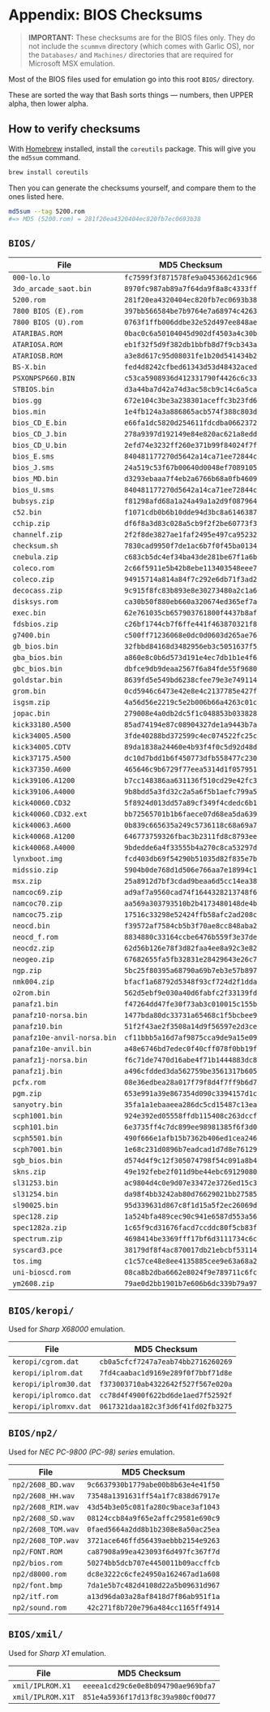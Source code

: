 # Appendix: BIOS Checksums

> **IMPORTANT:** These checksums are for the BIOS files only. They do not include the `scummvm` directory (which comes with Garlic OS), nor the `Databases/` and `Machines/` directories that are required for Microsoft MSX emulation.

Most of the BIOS files used for emulation go into this root `BIOS/` directory.

These are sorted the way that Bash sorts things — numbers, then UPPER alpha, then lower alpha.

## How to verify checksums

With [Homebrew] installed, install the `coreutils` package. This will give you the `md5sum` command.

```bash
brew install coreutils
```

Then you can generate the checksums yourself, and compare them to the ones listed here.

```bash
md5sum --tag 5200.rom
#=> MD5 (5200.rom) = 281f20ea4320404ec820fb7ec0693b38
```

## `BIOS/`

| File                        | MD5 Checksum                       |
|-----------------------------|------------------------------------|
| `000-lo.lo`                 | `fc7599f3f871578fe9a0453662d1c966` |
| `3do_arcade_saot.bin`       | `8970fc987ab89a7f64da9f8a8c4333ff` |
| `5200.rom`                  | `281f20ea4320404ec820fb7ec0693b38` |
| `7800 BIOS (E).rom`         | `397bb566584be7b9764e7a68974c4263` |
| `7800 BIOS (U).rom`         | `0763f1ffb006ddbe32e52d497ee848ae` |
| `ATARIBAS.ROM`              | `0bac0c6a50104045d902df4503a4c30b` |
| `ATARIOSA.ROM`              | `eb1f32f5d9f382db1bbfb8d7f9cb343a` |
| `ATARIOSB.ROM`              | `a3e8d617c95d08031fe1b20d541434b2` |
| `BS-X.bin`                  | `fed4d8242cfbed61343d53d48432aced` |
| `PSXONPSP660.BIN`           | `c53ca5908936d412331790f4426c6c33` |
| `STBIOS.bin`                | `d3a44ba7d42a74d3ac58cb9c14c6a5ca` |
| `bios.gg`                   | `672e104c3be3a238301aceffc3b23fd6` |
| `bios.min`                  | `1e4fb124a3a886865acb574f388c803d` |
| `bios_CD_E.bin`             | `e66fa1dc5820d254611fdcdba0662372` |
| `bios_CD_J.bin`             | `278a9397d192149e84e820ac621a8edd` |
| `bios_CD_U.bin`             | `2efd74e3232ff260e371b99f84024f7f` |
| `bios_E.sms`                | `840481177270d5642a14ca71ee72844c` |
| `bios_J.sms`                | `24a519c53f67b00640d0048ef7089105` |
| `bios_MD.bin`               | `d3293ebaaa7f4eb2a6766b68a0fb4609` |
| `bios_U.sms`                | `840481177270d5642a14ca71ee72844c` |
| `bubsys.zip`                | `f81298afd68a1a24a49a1a2d9f087964` |
| `c52.bin`                   | `f1071cdb0b6b10dde94d3bc8a6146387` |
| `cchip.zip`                 | `df6f8a3d83c028a5cb9f2f2be60773f3` |
| `channelf.zip`              | `2f2f8de3827ae1faf2495e497ca95232` |
| `checksum.sh`               | `7830cad9950f7de1ac6b7f0f45ba0134` |
| `cnebula.zip`               | `c683cb5dc4ef34ba43de281be67f1a6b` |
| `coleco.rom`                | `2c66f5911e5b42b8ebe113403548eee7` |
| `coleco.zip`                | `94915714a814a84f7c292e6db71f3ad2` |
| `decocass.zip`              | `9c915f8fc83b893e8e30273480a2c1a6` |
| `disksys.rom`               | `ca30b50f880eb660a320674ed365ef7a` |
| `exec.bin`                  | `62e761035cb657903761800f4437b8af` |
| `fdsbios.zip`               | `c26bf1744cb7f6ffe441f463870321f8` |
| `g7400.bin`                 | `c500ff71236068e0dc0d0603d265ae76` |
| `gb_bios.bin`               | `32fbbd84168d3482956eb3c5051637f5` |
| `gba_bios.bin`              | `a860e8c0b6d573d191e4ec7db1b1e4f6` |
| `gbc_bios.bin`              | `dbfce9db9deaa2567f6a84fde55f9680` |
| `goldstar.bin`              | `8639fd5e549bd6238cfee79e3e749114` |
| `grom.bin`                  | `0cd5946c6473e42e8e4c2137785e427f` |
| `isgsm.zip`                 | `4a56d56e2219c5e2b006b66a4263c01c` |
| `jopac.bin`                 | `279008e4a0db2dc5f1c048853b033828` |
| `kick33180.A500`            | `85ad74194e87c08904327de1a9443b7a` |
| `kick34005.A500`            | `3fde40288bd372599c4ec074522fc25c` |
| `kick34005.CDTV`            | `89da1838a24460e4b93f4f0c5d92d48d` |
| `kick37175.A500`            | `dc10d7bdd1b6f450773dfb558477c230` |
| `kick37350.A600`            | `465646c9b6729f77eea5314d1f057951` |
| `kick39106.A1200`           | `b7cc148386aa631136f510cd29e42fc3` |
| `kick39106.A4000`           | `9b8bdd5a3fd32c2a5a6f5b1aefc799a5` |
| `kick40060.CD32`            | `5f8924d013dd57a89cf349f4cdedc6b1` |
| `kick40060.CD32.ext`        | `bb72565701b1b6faece07d68ea5da639` |
| `kick40063.A600`            | `0b839c665635a249c5736118c68a69a7` |
| `kick40068.A1200`           | `646773759326fbac3b2311fd8c8793ee` |
| `kick40068.A4000`           | `9bdedde6a4f33555b4a270c8ca53297d` |
| `lynxboot.img`              | `fcd403db69f54290b51035d82f835e7b` |
| `midssio.zip`               | `5904b0de768d1d506e766aa7e18994c1` |
| `msx.zip`                   | `25a8912d7bf3cdad9beaa6d5cc14ea38` |
| `namcoc69.zip`              | `ad9af7a9560cad74f1644328213748f6` |
| `namcoc70.zip`              | `aa569a303793510b2b4173480148de4b` |
| `namcoc75.zip`              | `17516c33298e52424ffb58afc2ad208c` |
| `neocd.bin`                 | `f39572af7584cb5b3f70ae8cc848aba2` |
| `neocd_f.rom`               | `8834880c33164ccbe6476b559f3e37de` |
| `neocdz.zip`                | `62d56b126e78f3d82faa4ee8a92c3e82` |
| `neogeo.zip`                | `67682655fa5fb32831e28429643e26c7` |
| `ngp.zip`                   | `5bc25f80395a68790a69b7eb3e57b897` |
| `nmk004.zip`                | `bfacf1a68792d5348f93cf724d2f1dda` |
| `o2rom.bin`                 | `562d5ebf9e030a40d6fabfc2f33139fd` |
| `panafz1.bin`               | `f47264dd47fe30f73ab3c010015c155b` |
| `panafz10-norsa.bin`        | `1477bda80dc33731a65468c1f5bcbee9` |
| `panafz10.bin`              | `51f2f43ae2f3508a14d9f56597e2d3ce` |
| `panafz10e-anvil-norsa.bin` | `cf11bbb5a16d7af9875cca9de9a15e09` |
| `panafz10e-anvil.bin`       | `a48e6746bd7edec0f40cff078f0bb19f` |
| `panafz1j-norsa.bin`        | `f6c71de7470d16abe4f71b1444883dc8` |
| `panafz1j.bin`              | `a496cfdded3da562759be3561317b605` |
| `pcfx.rom`                  | `08e36edbea28a017f79f8d4f7ff9b6d7` |
| `pgm.zip`                   | `653e991a39e867354d090c3394157d1c` |
| `sanyotry.bin`              | `35fa1a1ebaaeea286dc5cd15487c13ea` |
| `scph1001.bin`              | `924e392ed05558ffdb115408c263dccf` |
| `scph101.bin`               | `6e3735ff4c7dc899ee98981385f6f3d0` |
| `scph5501.bin`              | `490f666e1afb15b7362b406ed1cea246` |
| `scph7001.bin`              | `1e68c231d0896b7eadcad1d7d8e76129` |
| `sgb_bios.bin`              | `d574d4f9c12f305074798f54c091a8b4` |
| `skns.zip`                  | `49e192febe2f011d9be44ebc69129080` |
| `sl31253.bin`               | `ac9804d4c0e9d07e33472e3726ed15c3` |
| `sl31254.bin`               | `da98f4bb3242ab80d76629021bb27585` |
| `sl90025.bin`               | `95d339631d867c8f1d15a5f2ec26069d` |
| `spec128.zip`               | `1a524bfa489cec90c941e6587d553a56` |
| `spec1282a.zip`             | `1c65f9cd31676facd7ccddc80f5cb83f` |
| `spectrum.zip`              | `4698414be3369fff17bf6d3111734c6c` |
| `syscard3.pce`              | `38179df8f4ac870017db21ebcbf53114` |
| `tos.img`                   | `c1c57ce48e8ee4135885cee9e63a68a2` |
| `uni-bioscd.rom`            | `08ca8b2dba6662e8024f9e789711c6fc` |
| `ym2608.zip`                | `79ae0d2bb1901b7e606b6dc339b79a97` |

## `BIOS/keropi/`

Used for _Sharp X68000_ emulation.

| File                  | MD5 Checksum                       |
|-----------------------|------------------------------------|
| `keropi/cgrom.dat`    | `cb0a5cfcf7247a7eab74bb2716260269` |
| `keropi/iplrom.dat`   | `7fd4caabac1d9169e289f0f7bbf71d8e` |
| `keropi/iplrom30.dat` | `f373003710ab4322642f527f567e020a` |
| `keropi/iplromco.dat` | `cc78d4f4900f622bd6de1aed7f52592f` |
| `keropi/iplromxv.dat` | `0617321daa182c3f3d6f41fd02fb3275` |

## `BIOS/np2/`

Used for _NEC PC-9800 (PC-98) series_ emulation.

| File               | MD5 Checksum                       |
|--------------------|------------------------------------|
| `np2/2608_BD.wav`  | `9c6637930b1779abe00b8b63e4e41f50` |
| `np2/2608_HH.wav`  | `73548a1391631ff54a1f7c838d67917e` |
| `np2/2608_RIM.wav` | `43d54b3e05c081fa280c9bace3af1043` |
| `np2/2608_SD.wav`  | `08124ccb84a9f65e2affc29581e690c9` |
| `np2/2608_TOM.wav` | `0faed5664a2dd8b1b2308e8a50ac25ea` |
| `np2/2608_TOP.wav` | `3721ace646ffd56439aebbb2154e9263` |
| `np2/FONT.ROM`     | `ca87908a99ea423093f6d497fc367f7d` |
| `np2/bios.rom`     | `50274bb5dcb707e4450011b09accffcb` |
| `np2/d8000.rom`    | `dc8e3222c6cfe24950a162467ad1a608` |
| `np2/font.bmp`     | `7da1e5b7c482d4108d22a5b09631d967` |
| `np2/itf.rom`      | `a13d96da03a28af8418d7f86ab951f1a` |
| `np2/sound.rom`    | `42c271f8b720e796a484cc1165ff4914` |

## `BIOS/xmil/`

Used for _Sharp X1_ emulation.

| File              | MD5 Checksum                       |
|-------------------|------------------------------------|
| `xmil/IPLROM.X1`  | `eeeea1cd29c6e0e8b094790ae969bfa7` |
| `xmil/IPLROM.X1T` | `851e4a5936f17d13f8c39a980cf00d77` |

[Homebrew]: https://mac.install.guide/homebrew/index.html
